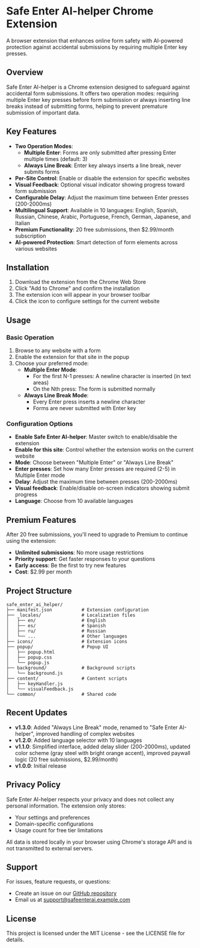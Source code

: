 # Safe Enter AI-helper Chrome Extension

A browser extension that enhances online form safety with AI-powered protection against accidental submissions by requiring multiple Enter key presses.

## Overview

Safe Enter AI-helper is a Chrome extension designed to safeguard against accidental form submissions. It offers two operation modes: requiring multiple Enter key presses before form submission or always inserting line breaks instead of submitting forms, helping to prevent premature submission of important data.

## Key Features

- **Two Operation Modes**:
  - **Multiple Enter**: Forms are only submitted after pressing Enter multiple times (default: 3)
  - **Always Line Break**: Enter key always inserts a line break, never submits forms
- **Per-Site Control**: Enable or disable the extension for specific websites
- **Visual Feedback**: Optional visual indicator showing progress toward form submission
- **Configurable Delay**: Adjust the maximum time between Enter presses (200-2000ms)
- **Multilingual Support**: Available in 10 languages: English, Spanish, Russian, Chinese, Arabic, Portuguese, French, German, Japanese, and Italian
- **Premium Functionality**: 20 free submissions, then $2.99/month subscription
- **AI-powered Protection**: Smart detection of form elements across various websites

## Installation

1. Download the extension from the Chrome Web Store
2. Click "Add to Chrome" and confirm the installation
3. The extension icon will appear in your browser toolbar
4. Click the icon to configure settings for the current website

## Usage

### Basic Operation

1. Browse to any website with a form
2. Enable the extension for that site in the popup
3. Choose your preferred mode:
   - **Multiple Enter Mode**: 
     - For the first N-1 presses: A newline character is inserted (in text areas)
     - On the Nth press: The form is submitted normally
   - **Always Line Break Mode**:
     - Every Enter press inserts a newline character
     - Forms are never submitted with Enter key

### Configuration Options

- **Enable Safe Enter AI-helper**: Master switch to enable/disable the extension
- **Enable for this site**: Control whether the extension works on the current website
- **Mode**: Choose between "Multiple Enter" or "Always Line Break"
- **Enter presses**: Set how many Enter presses are required (2-5) in Multiple Enter mode
- **Delay**: Adjust the maximum time between presses (200-2000ms)
- **Visual feedback**: Enable/disable on-screen indicators showing submit progress
- **Language**: Choose from 10 available languages

## Premium Features

After 20 free submissions, you'll need to upgrade to Premium to continue using the extension:

- **Unlimited submissions**: No more usage restrictions
- **Priority support**: Get faster responses to your questions
- **Early access**: Be the first to try new features
- **Cost**: $2.99 per month

## Project Structure

```
safe_enter_ai_helper/
├── manifest.json           # Extension configuration
├── _locales/               # Localization files
│   ├── en/                 # English
│   ├── es/                 # Spanish
│   ├── ru/                 # Russian
│   └── ...                 # Other languages
├── icons/                  # Extension icons
├── popup/                  # Popup UI
│   ├── popup.html
│   ├── popup.css
│   └── popup.js
├── background/             # Background scripts
│   └── background.js
├── content/                # Content scripts
│   ├── keyHandler.js
│   └── visualFeedback.js
└── common/                 # Shared code
```

## Recent Updates

- **v1.3.0**: Added "Always Line Break" mode, renamed to "Safe Enter AI-helper", improved handling of complex websites
- **v1.2.0**: Added language selector with 10 languages
- **v1.1.0**: Simplified interface, added delay slider (200-2000ms), updated color scheme (gray steel with bright orange accent), improved paywall logic (20 free submissions, $2.99/month)
- **v1.0.0**: Initial release

## Privacy Policy

Safe Enter AI-helper respects your privacy and does not collect any personal information. The extension only stores:

- Your settings and preferences
- Domain-specific configurations
- Usage count for free tier limitations

All data is stored locally in your browser using Chrome's storage API and is not transmitted to external servers.

## Support

For issues, feature requests, or questions:

- Create an issue on our [GitHub repository](https://github.com/username/safe_enter_ai_helper)
- Email us at support@safeenterai.example.com

## License

This project is licensed under the MIT License - see the LICENSE file for details.